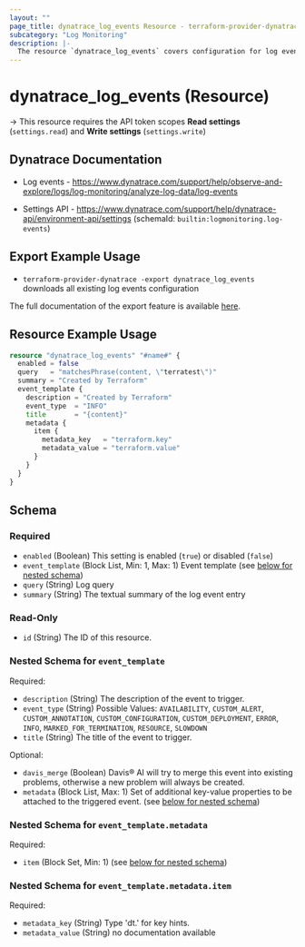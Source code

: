 ```yaml
---
layout: ""
page_title: dynatrace_log_events Resource - terraform-provider-dynatrace"
subcategory: "Log Monitoring"
description: |-
  The resource `dynatrace_log_events` covers configuration for log events
---
```


# dynatrace_log_events (Resource)

-> This resource requires the API token scopes **Read settings** (`settings.read`) and **Write settings** (`settings.write`)

## Dynatrace Documentation

- Log events - https://www.dynatrace.com/support/help/observe-and-explore/logs/log-monitoring/analyze-log-data/log-events

- Settings API - https://www.dynatrace.com/support/help/dynatrace-api/environment-api/settings (schemaId: `builtin:logmonitoring.log-events`)

## Export Example Usage

- `terraform-provider-dynatrace -export dynatrace_log_events` downloads all existing log events configuration

The full documentation of the export feature is available [here](https://registry.terraform.io/providers/dynatrace-oss/dynatrace/latest/docs/guides/export-v2).

## Resource Example Usage

```terraform
resource "dynatrace_log_events" "#name#" {
  enabled = false
  query   = "matchesPhrase(content, \"terratest\")"
  summary = "Created by Terraform"
  event_template {
    description = "Created by Terraform"
    event_type  = "INFO"
    title       = "{content}"
    metadata {
      item {
        metadata_key   = "terraform.key"
        metadata_value = "terraform.value"
      }
    }
  }
}
```

<!-- schema generated by tfplugindocs -->
## Schema

### Required

- `enabled` (Boolean) This setting is enabled (`true`) or disabled (`false`)
- `event_template` (Block List, Min: 1, Max: 1) Event template (see [below for nested schema](#nestedblock--event_template))
- `query` (String) Log query
- `summary` (String) The textual summary of the log event entry

### Read-Only

- `id` (String) The ID of this resource.

<a id="nestedblock--event_template"></a>
### Nested Schema for `event_template`

Required:

- `description` (String) The description of the event to trigger.
- `event_type` (String) Possible Values: `AVAILABILITY`, `CUSTOM_ALERT`, `CUSTOM_ANNOTATION`, `CUSTOM_CONFIGURATION`, `CUSTOM_DEPLOYMENT`, `ERROR`, `INFO`, `MARKED_FOR_TERMINATION`, `RESOURCE`, `SLOWDOWN`
- `title` (String) The title of the event to trigger.

Optional:

- `davis_merge` (Boolean) Davis® AI will try to merge this event into existing problems, otherwise a new problem will always be created.
- `metadata` (Block List, Max: 1) Set of additional key-value properties to be attached to the triggered event. (see [below for nested schema](#nestedblock--event_template--metadata))

<a id="nestedblock--event_template--metadata"></a>
### Nested Schema for `event_template.metadata`

Required:

- `item` (Block Set, Min: 1) (see [below for nested schema](#nestedblock--event_template--metadata--item))

<a id="nestedblock--event_template--metadata--item"></a>
### Nested Schema for `event_template.metadata.item`

Required:

- `metadata_key` (String) Type 'dt.' for key hints.
- `metadata_value` (String) no documentation available
 